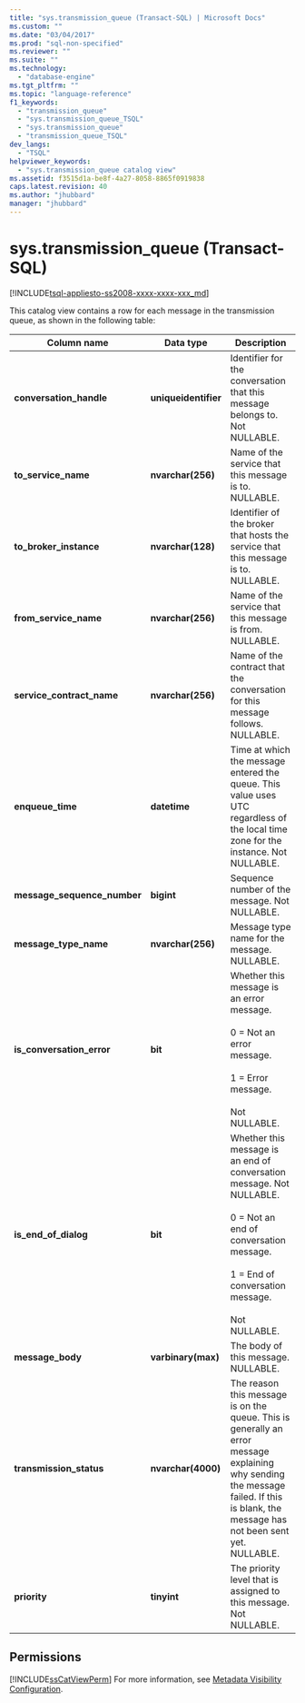 ```yaml
---
title: "sys.transmission_queue (Transact-SQL) | Microsoft Docs"
ms.custom: ""
ms.date: "03/04/2017"
ms.prod: "sql-non-specified"
ms.reviewer: ""
ms.suite: ""
ms.technology: 
  - "database-engine"
ms.tgt_pltfrm: ""
ms.topic: "language-reference"
f1_keywords: 
  - "transmission_queue"
  - "sys.transmission_queue_TSQL"
  - "sys.transmission_queue"
  - "transmission_queue_TSQL"
dev_langs: 
  - "TSQL"
helpviewer_keywords: 
  - "sys.transmission_queue catalog view"
ms.assetid: f3515d1a-be8f-4a27-8058-8865f0919838
caps.latest.revision: 40
ms.author: "jhubbard"
manager: "jhubbard"
---
```

# sys.transmission_queue (Transact-SQL)
[!INCLUDE[tsql-appliesto-ss2008-xxxx-xxxx-xxx_md](../../database-engine/configure/windows/includes/tsql-appliesto-ss2008-xxxx-xxxx-xxx-md.md)]

  This catalog view contains a row for each message in the transmission queue, as shown in the following table:  
  
|Column name|Data type|Description|  
|-----------------|---------------|-----------------|  
|**conversation_handle**|**uniqueidentifier**|Identifier for the conversation that this message belongs to. Not NULLABLE.|  
|**to_service_name**|**nvarchar(256)**|Name of the service that this message is to. NULLABLE.|  
|**to_broker_instance**|**nvarchar(128)**|Identifier of the broker that hosts the service that this message is to. NULLABLE.|  
|**from_service_name**|**nvarchar(256)**|Name of the service that this message is from. NULLABLE.|  
|**service_contract_name**|**nvarchar(256)**|Name of the contract that the conversation for this message follows. NULLABLE.|  
|**enqueue_time**|**datetime**|Time at which the message entered the queue. This value uses UTC regardless of the local time zone for the instance. Not NULLABLE.|  
|**message_sequence_number**|**bigint**|Sequence number of the message. Not NULLABLE.|  
|**message_type_name**|**nvarchar(256)**|Message type name for the message. NULLABLE.|  
|**is_conversation_error**|**bit**|Whether this message is an error message.<br /><br /> 0 = Not an error message.<br /><br /> 1 = Error message.<br /><br /> Not NULLABLE.|  
|**is_end_of_dialog**|**bit**|Whether this message is an end of conversation message. Not NULLABLE.<br /><br /> 0 = Not an end of conversation message.<br /><br /> 1 = End of conversation message.<br /><br /> Not NULLABLE.|  
|**message_body**|**varbinary(max)**|The body of this message. NULLABLE.|  
|**transmission_status**|**nvarchar(4000)**|The reason this message is on the queue. This is generally an error message explaining why sending the message failed. If this is blank, the message has not been sent yet. NULLABLE.|  
|**priority**|**tinyint**|The priority level that is assigned to this message. Not NULLABLE.|  
  
## Permissions  
 [!INCLUDE[ssCatViewPerm](../../relational-databases/system-catalog-views/includes/sscatviewperm-md.md)] For more information, see [Metadata Visibility Configuration](../../relational-databases/security/metadata-visibility-configuration.md).  
  
  